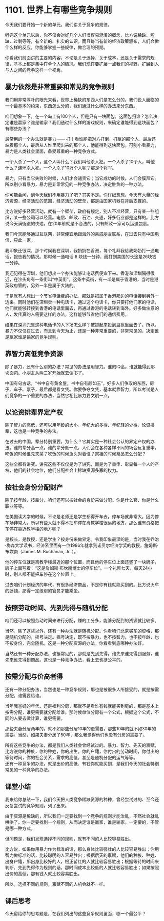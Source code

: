 # 1101. 世界上有哪些竞争规则
今天我们要开始一个新的单元，我们讲关于竞争的规律。

听完这个单元以后，你不仅会对好几个人们很容易混淆的概念，比方说稀缺、短缺、过剩等等，有全新的、扎实的认识。而且每当有新的经济政策颁布，人们会做什么样的反应，你能够掌握一些规律，做合理的预期。

你看我们前面讲的主要的内容，不论是关于选择，关于成本，还是关于需求的规律，基本上都是集中在单个人的情况。我们现在要扩展一点我们的视野，扩展到人与人之间的竞争这样一个视角。
## 暴力依然是非常重要和常见的竞争规则
我们用非常淳朴的眼光来看，世界上稀缺的东西人们是怎么分的，我们说人面临的一个最基本的约束，东西怎么分的，我们通过什么样的办法来分东西。

咱们想象一下，在一个岛上有100个人，但是只有一块面包，这面包归谁？怎么决定谁是赢家？谁是输家？我们通过什么样的游戏规则，来确定谁能得到这块面包？有哪些办法？

最常用的一个办法就是暴力——&nbsp;打！看谁能把对方打倒，打赢的那个人，最后还站着那个人，最后从人堆里爬出来的那个人，他能得到这块面包。可别小看暴力，暴力是人类社会里面，备受尊重的一种竞争方式。

一个人杀了一个人，这个人叫什么？我们叫他杀人犯。一个人杀了10个人，叫他什么？连环杀人犯。一个人杀了10万个人呢？那是个将军。

暴力，只有当它失败的时候，人们才会谴责它；当它成功的时候，人们会膜拜它。所以别小看暴力，暴力是非常常见的一种竞争办法，决定胜负的一种办法。

你可能会问，到今天我们不用暴力了吧？其实不是。你仔细想想，今天有大量的经济资源，经济活动的范围，经济活动的壁垒，都是由国家机器在背后支撑的。

比方说好多经营活动，就有一个壁垒，政府有规定，别人不准经营，只有某一些组织，某一些公司可以经营。电信、邮政、石油、交通，好多行业都是这样的。比方说今天满街跑的快递，在20年前就是不合法的，只有邮政一家可以运送包裹。

我们今天能够通过互联网，非常便宜地跟海外的亲戚朋友联系，在过去只有中国电信，只此一家。

我印象还很深，那个时候我在深圳，我奶奶在香港，每个礼拜我给我奶奶打一通电话，报告我的情况。那时候一通电话 8 块钱一分钟，而打到美国的长途是26块钱一分钟。

我还记得在深圳，他们想出一个办法能够让电话费便宜下来。香港和深圳隔得很近，在沙头角有一条街叫“中英街”。这条中英街，有一半是属于香港的，当时是港英政府管的，另外一半是属于大陆的。

于是就有人想出一个节省电话费的办法，那就是把属于香港那边的电话接到另外一边来。同时他们在深圳卖一种电话卡，通过这个电话卡，你只要打他们家的电话，他们就能够转接到香港的电话里面去，再通过香港的电话转到海外。好多做生意的人，发传真的人需要这样的办法，这样能够节省他们的通信费用。

结果在深圳兜售这种电话卡的人下场怎么样？被抓起来投到监狱里面去了。所以，暴力不仅仅在过去，而且到今天为止，还是一种非常重要的，非常常见的，决定谁是赢家谁是输家的竞争规则。
## 靠智力高低竞争资源
除了暴力，还有什么别的办法？常见的办法是用智力。谁的IQ高，谁就能得到那块面包。小朋友从两三岁开始就去读书了。

中国有句古话，“书中自有黄金屋，书中自有颜如玉”，好多人们争取的东西，房子、车子、票子，最后都是看文凭。你要争夺文凭，基本就靠智力，所以考试是人们竞争的一个重要的办法，当然它相比暴力要文明一点。
## 以论资排辈界定产权
除了智力的高低，还可以用年龄的大小，年纪大的多得、年纪轻的少得，论资排辈，这也是一种竞争的办法。

在过去的中国，辈分特别重要，为什么？它其实是一种社会公认的界定产权的办法。谁的辈分高一点，谁的辈分低一点，人们会在各种各样不同的场合反复重申。吃饭的时候谁先夹菜？吃饭的时候鱼头对着谁？祭祖的时候祭品怎么分配？

这些全都有讲究。讲究这些不仅仅是为了讲究，而是为了重申、彰显每一个人的产权，他们的社会地位，他们分配社会上稀缺资源多寡的权力。
## 按社会身份分配财产
除了按年龄，按辈分，咱们还可以按社会的身份来做分配。你是什么官、你是什么职业等等。

在美国读大学的时候，不论是老师还是学生都得开车去，停车场就非常大。因为停车场非常大，所以有些人就不得不把车停在离教学楼很远的地方，那么谁有资格把车停在靠近教学楼的地方呢？

是校长，是教授，还是学生？按身份来做界定。令我印象最深的是，当时我在乔治·梅森大学读书，经济系里面有一位1986年就拿到诺贝尔经济学奖的教授，詹姆斯·布坎南（James M. Buchanan, Jr. ）。

他的停车位就是离教学楼最近的那个位置，而且他的停车位上面还竖了一块牌子，牌子上面写着：“这是詹姆斯·布坎南博士的停车位”。一个礼拜七天，每天24小时，别人都不能把车停在这个位置上。

过去咱们计划经济的年代，有很多经济商品，不是你有钱就能买到的。比方说火车的卧铺，那得一定级别的官员才能乘坐。 
## 按照劳动时间、先到先得与随机分配
咱们还可以按照劳动时间来进行分配，赚的工分多，能够分配到的资源就比较多。

当然，除了这些以外，还有一种办法就是随机分配。你看咱们北京买车的资格，那是随机分配的，摇号决定。摇号决定，既不按暴力，也不按智力，也不按年龄，也不按身份，完全随机。这是一种分配资源的办法，你看看到底哪种办法好。

当然还有一种分配办法，也挺常见的，那就是先到先得，谁先来谁先得到服务，谁先来谁先得到商品。这也是一种竞争办法，看上去也挺公平的。
## 按需分配与价高者得
还有一种分配办法，当然也是一种竞争规则，那也是被很多人所接受的，就是按需分配，谁需要给谁。

当年我爸妈的年代，还是福利分房，那就不是看谁有钱就能买到房的，那是基本上按需分配，谁更需要就分配给谁。那时候单位分房有一个公式，根据这个公式，不同的人要去做计算，谁更需要。

那些夫妻分居两年的，就不如那些分居10年的更需要，那些10年的就不如30年的需要。当然，如果夫妻分居了50年，那么我觉得他们也没有分房的需要了。

所有这些竞争的办法，都是我们人类社会曾经试过的。暴力、智力、先天的禀赋，比方说你的种族，你的种姓，你的出生，你的户籍，你付出的劳动时间，你付出的等待时间，你的社会关系，需求的高低，甚至是随机分配的运气等等。<br>还有一种竞争的办法，就是出价的高低，有钱你就能买到，是我们今天的社会特别常见的一种竞争的办法。
## 课堂小结
我来给你总结一下，我们今天把人类竞争稀缺资源的种种，曾经尝试过的、至今还反复尝试的竞争规则，列了出来。

由于资源是稀缺的，所以我们一定要找到一个竞争的规则才能治乱，不然社会就乱哄哄了。你一定要找到一个规则，从而决定谁是赢家，谁是输家。一定要的，不管是哪一种方式。

但问题是，我们发现选择不同的规则，就有不同的人比较容易胜出。

比方说，如果你用暴力作为标准的话，那么身体比较强壮的人比较容易胜出；你用智力做标准的话，比较聪明的人容易胜出；根据后天的禀赋，他们的种族、种姓、出身户籍，那出身比较好的人，根正苗红的人就比较容易胜出；根据等待的时间来判断，先到先得作为规则的话，那时间成本比较低的人就比较容易胜出；如果按照出价的高低，那有钱人就比较容易胜出。

所以，选择不同的规则，禀赋不同的人机会就不一样。
## 课后思考
今天留给你的思考题是，在我们列出的这些竞争规则里面，哪一个最公平？